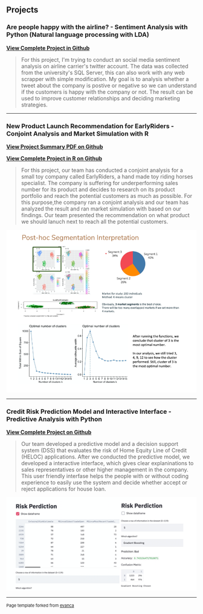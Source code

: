 ## Projects



### Are people happy with the airline? - Sentiment Analysis with Python (Natural language processing with LDA)

**[View Complete Project in Github](https://github.com/fandagojerry/SentimentAnalysis)**

> For this project, I'm trying to conduct an social media sentiment analysis on airline carrier's twitter account. The data was collected from the university's SQL Server, this can also work with any web scrapper with simple modification. My goal is to analysis whether a tweet about the company is postive or negative so we can understand if the customers is happy with the company or not. The result can be used to improve customer relationships and deciding marketing strategies.

---

### New Product Launch Recommendation for EarlyRiders - Conjoint Analysis and Market Simulation with R

**[View Project Summary PDF on Github](https://github.com/fandagojerry/fandagojerry.github.io/blob/master/Case%203%20Report%20-%20team%2024%20(1).pdf)**

**[View Complete Project in R on Github](https://github.com/fandagojerry/fandagojerry.github.io/blob/master/Conjoint-Experiment-with-R.html)**

> For this project, our team has conducted a conjoint analysis for a small toy company called EarlyRiders, a hand made toy riding horses specialist. The company is suffering for underperforming sales number for its product and decides to research on its product portfolio and reach the potential customers as much as possible. For this purpose,the company ran a conjoint analysis and our team has analyzed the result and ran market simulation with based on our findings. Our team presented the recommendation on what product we should lanuch next to reach all the potential customers. 


![notebook preview](ann.png)

---

### Credit Risk Prediction Model and Interactive Interface - Predictive Analysis with Python

**[View Complete Project on Github](https://github.com/fandagojerry/fandagojerry.github.io/blob/master/Credit%20Risk%20Prediction%20Project.ipynb)**

> Our team developed a predictive model and a decision support system (DSS) that evaluates the risk of Home Equity Line of Credit (HELOC) applications. After we conducted the predictive model, we developed a interactive interface, which gives clear explaninations to sales representatives or other higher management in the company. This user friendly interfase helps the people with or without coding experience to easily use the system and decide whether accept or reject applications for house loan. 

![notebook preview](credit.png)

---


<p style="font-size:11px">Page template forked from <a href="https://github.com/evanca/quick-portfolio">evanca</a></p>
<!-- Remove above link if you don't want to attibute -->
